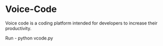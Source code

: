 # Voice-Code
Voice code is a coding platform intended for developers to increase their productivity.

Run - python vcode.py

